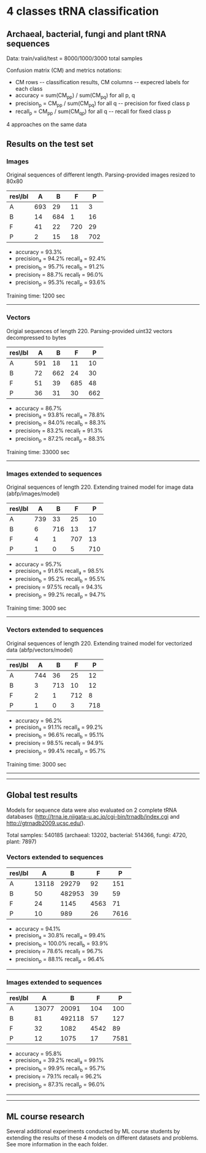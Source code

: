 # 4 classes tRNA classification

## Archaeal, bacterial, fungi and plant tRNA sequences

Data: train/valid/test = 8000/1000/3000 total samples

Confusion matrix (CM) and metrics notations:

  * CM rows -- classification results, CM columns -- expecred labels for each class
  * accuracy = sum(CM<sub>pp</sub>) / sum(CM<sub>pq</sub>) for all p, q 
  * precision<sub>p</sub> = CM<sub>pp</sub> / sum(CM<sub>pq</sub>) for all q -- precision for fixed class p
  * recall<sub>p</sub> = CM<sub>pp</sub> / sum(CM<sub>qp</sub>) for all q -- recall for fixed class p

4 approaches on the same data

## Results on the test set
  
### Images 

Original sequences of different length. Parsing-provided images resized to 80x80


| res\lbl | A   | B   | F   | P   |
|---------|-----|-----|-----|-----|
| A       | 693 | 29  | 11  | 3   |
| B       | 14  | 684 | 1   | 16  |
| F       | 41  | 22  | 720 | 29  |
| P       | 2   | 15  | 18  | 702 |

   * accuracy = 93.3%
   * precision<sub>a</sub> = 94.2%        recall<sub>a</sub> = 92.4%
   * precision<sub>b</sub> = 95.7%        recall<sub>b</sub> = 91.2%
   * precision<sub>f</sub> = 88.7%        recall<sub>f</sub> = 96.0%
   * precision<sub>p</sub> = 95.3%        recall<sub>p</sub> = 93.6%

Training time: 1200 sec
   
---------------------------------------------------------------------------------  

### Vectors

Origial sequences of length 220. Parsing-provided uint32 vectors decompressed to bytes


| res\lbl | A   | B   | F   | P   |
|---------|-----|-----|-----|-----|
| A       | 591 | 18  | 11  | 10  |
| B       | 72  | 662 | 24  | 30  |
| F       | 51  | 39  | 685 | 48  |
| P       | 36  | 31  | 30  | 662 |

   * accuracy = 86.7%
   * precision<sub>a</sub> = 93.8%        recall<sub>a</sub> = 78.8%
   * precision<sub>b</sub> = 84.0%        recall<sub>b</sub> = 88.3%
   * precision<sub>f</sub> = 83.2%        recall<sub>f</sub> = 91.3%
   * precision<sub>p</sub> = 87.2%        recall<sub>p</sub> = 88.3%

Training time: 33000 sec

--------------------------------------------------------------------------------- 

### Images extended to sequences

Original sequences of length 220. Extending trained model for image data (abfp/images/model)


| res\lbl | A   | B   | F   | P   |
|---------|-----|-----|-----|-----|
| A       | 739 | 33  | 25  | 10  |
| B       | 6   | 716 | 13  | 17  |
| F       | 4   | 1   | 707 | 13  |
| P       | 1   | 0   | 5   | 710 |

   * accuracy = 95.7%
   * precision<sub>a</sub> = 91.6%        recall<sub>a</sub> = 98.5%
   * precision<sub>b</sub> = 95.2%        recall<sub>b</sub> = 95.5%
   * precision<sub>f</sub> = 97.5%        recall<sub>f</sub> = 94.3%
   * precision<sub>p</sub> = 99.2%        recall<sub>p</sub> = 94.7%

Training time: 3000 sec

--------------------------------------------------------------------------------- 

### Vectors extended to sequences

Original sequences of length 220. Extending trained model for vectorized data (abfp/vectors/model)


| res\lbl | A   | B   | F   | P   |
|---------|-----|-----|-----|-----|
| A       | 744 | 36  | 25  | 12  |
| B       | 3   | 713 | 10  | 12  |
| F       | 2   | 1   | 712 | 8   |
| P       | 1   | 0   | 3   | 718 |

   * accuracy = 96.2%
   * precision<sub>a</sub> = 91.1%        recall<sub>a</sub> = 99.2%
   * precision<sub>b</sub> = 96.6%        recall<sub>b</sub> = 95.1%
   * precision<sub>f</sub> = 98.5%        recall<sub>f</sub> = 94.9%
   * precision<sub>p</sub> = 99.4%        recall<sub>p</sub> = 95.7%

Training time: 3000 sec

---------------------------------------------------------------------------------
---------------------------------------------------------------------------------

## Global test results

Models for sequence data were also evaluated on 2 complete tRNA databases (http://trna.ie.niigata-u.ac.jp/cgi-bin/trnadb/index.cgi and http://gtrnadb2009.ucsc.edu/).

Total samples: 540185 (archaeal: 13202, bacterial: 514366, fungi: 4720, plant: 7897)


### Vectors extended to sequences

| res\lbl 	| A     | B   	  | F   	| P    |
|---------	|-------|--------|------|------|
| A       	| 13118 | 29279  | 92  	| 151  |
| B       	| 50    | 482953 | 39   | 59   |
| F       	| 24    | 1145   | 4563	| 71   |
| P       	| 10    | 989    | 26  	| 7616 |

   * accuracy = 94.1%
   * precision<sub>a</sub> = 30.8%        recall<sub>a</sub> = 99.4%
   * precision<sub>b</sub> = 100.0%       recall<sub>b</sub> = 93.9%
   * precision<sub>f</sub> = 78.6%        recall<sub>f</sub> = 96.7%
   * precision<sub>p</sub> = 88.1%        recall<sub>p</sub> = 96.4%
   
---------------------------------------------------------------------------------

### Images extended to sequences

| res\lbl | A     | B   	| F    | P    |
|---------|-------|--------|------|------|
| A       | 13077 | 20091  | 104  | 100  |
| B       | 81  	| 492118 | 57   | 127  |
| F       | 32   	| 1082   | 4542 | 89   |
| P       | 12    | 1075   | 17   | 7581 |

   * accuracy = 95.8%
   * precision<sub>a</sub> = 39.2%        recall<sub>a</sub> = 99.1%
   * precision<sub>b</sub> = 99.9%        recall<sub>b</sub> = 95.7%
   * precision<sub>f</sub> = 79.1%        recall<sub>f</sub> = 96.2%
   * precision<sub>p</sub> = 87.3%        recall<sub>p</sub> = 96.0%
   
---------------------------------------------------------------------------------
---------------------------------------------------------------------------------

## ML course research

Several additional experiments conducted by ML course students by extending the results of these 4 models on different datasets and problems. See more information in the each folder.
